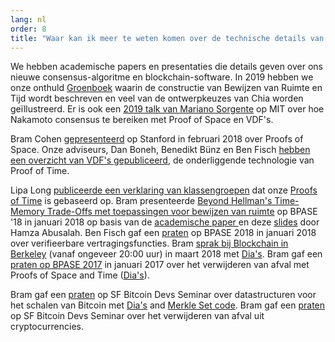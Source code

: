 ```yaml
---
lang: nl
order: 8
title: "Waar kan ik meer te weten komen over de technische details van uw consensus-algoritme?"
---
```


We hebben academische papers en presentaties die details geven over ons nieuwe consensus-algoritme en blockchain-software.
In 2019 hebben we onze onthuld [Groenboek](https://www.chia.net/assets/ChiaGreenPaper.pdf) waarin de constructie van Bewijzen van Ruimte en Tijd wordt beschreven en veel van de ontwerpkeuzes van Chia worden geïllustreerd.
Er is ook een [2019 talk van Mariano Sorgente](https://youtu.be/_075bzQPooU) op MIT over hoe Nakamoto consensus te bereiken met Proof of Space en VDF's.

Bram Cohen [gepresenteerd](https://www.youtube.com/watch?v=2Zlcgt8FVz4) op Stanford in februari 2018 over Proofs of Space. Onze adviseurs, Dan Boneh, Benedikt Bünz en Ben Fisch [hebben een overzicht van VDF's gepubliceerd](https://eprint.iacr.org/2018/712.pdf), de onderliggende technologie van Proof of Time.

Lipa Long [publiceerde een verklaring van klassengroepen](https://github.com/Chia-Network/vdf-competition/blob/master/classgroups.pdf) dat onze [Proofs of Time](https://eprint.iacr.org/2018/627.pdf) is gebaseerd op. Bram presenteerde [Beyond Hellman's Time-Memory Trade-Offs met toepassingen voor bewijzen van ruimte](https://www.youtube.com/watch?v=iqxkO7C-cyk) op BPASE '18 in januari 2018 op basis van de [academische paper ](https://eprint.iacr.org/2017/893) en deze [slides](https://view.publitas.com/chia-network/pbase18slides/page/1) door Hamza Abusalah. Ben Fisch gaf een [praten](https://www.youtube.com/watch?v=qUoagL7OZ1k&feature=youtu.be) op BPASE 2018 in januari 2018 over verifieerbare vertragingsfuncties. Bram [sprak bij Blockchain in Berkeley](https://www.facebook.com/BlockchainatBerkeley/videos/2006069823011271/) (vanaf ongeveer 20:00 uur) in maart 2018 met [Dia's](https://cyber.stanford.edu/sites/g/files/sbiybj9936/f/bramcohen.pdf). Bram gaf een [praten op BPASE 2017](https://www.youtube.com/watch?v=aYG0NxoG7yw) in januari 2017 over het verwijderen van afval met Proofs of Space and Time ([Dia's](https://cyber.stanford.edu/sites/g/files/sbiybj9936/f/bramcohen.pdf)).

Bram gaf een [praten](https://www.youtube.com/watch?v=zZaB4hM8SQ4) op SF Bitcoin Devs Seminar over datastructuren voor het schalen van Bitcoin met [Dia's](https://view.publitas.com/chia-network/bitcoin_data_structures/) and [Merkle Set code](https://github.com/bramcohen/MerkleSet). Bram gaf een [praten](https://www.youtube.com/watch?v=zZaB4hM8SQ4) op SF Bitcoin Devs Seminar over het verwijderen van afval uit cryptocurrencies.
